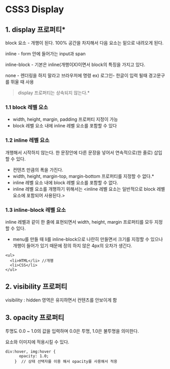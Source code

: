 # CSS3 Display

## 1. display 프로퍼티*

block 요소 - 개행이 된다. 100% 공간을 차지해서 다음 요소는 밑으로 내려오게 된다.

inline - form 안에 들어가는 input과 span

inline-block - 기본은 inline(개행이X)이면서 block의 특징을 가지고 있다. 

none - 렌더링을 하지 말라고 브라우저에 명령 
ex) 로그인- 한글이 입력 될때 경고문구를 뛰울 때 사용

> display 프로퍼티는 상속되지 않는다.*

### 1.1 block 레벨 요소
- width, height, margin, padding 프로퍼티 지정이 가능
- block 레벨 요소 내에 inline 레벨 요소를 포함할 수 있다

### 1.2 inline 레벨 요소
개행해서 시작하지 않는다.
한 문장안에 다른 문장을 넣어서 연속적으로(한 줄로) 삽입할 수 있다.

- 컨텐츠 만큼의 폭을 가진다.
- width, height, margin-top, margin-bottom 프로퍼티를 지정할 수 없다.*
- inline 레벨 요소 내에 block 레벨 요소를 포함할 수 없다.
- inline 레벨 요소를 개행하기 위해서는 <inline 레벨 요소는 일반적으로 block 레벨 요소에 포함되어 사용된다.>

### 1.3 inline-block 레벨 요소
inline 레벨과 같이 한 줄에 표현되면서 width, height, margin 프로퍼티를 모두 지정할 수 있다.

- menu를 만들 때 li를 inline-block으로  나란히 만들면서 크기를 지정할 수 있으나 개행이 들어가 있기 때문에 정의 하지 않은 4px의 오차가 생긴다.

````
<ul>
  <li>HTML</li> //개행
  <li>CSS</li>
</ul>
````

## 2. visibility 프로퍼티
visibility : hidden 영역은 유지하면서 컨텐츠를 안보이게 함

## 3. opacity 프로퍼티
투명도  0.0 ~ 1.0의 값을 입력하며 0.0은 투명, 1.0은 불투명을 의미한다.

요소와 이미지에 적용시킬 수 있다.

```
div:hover, img:hover {
      opacity: 1.0;
    }  // 상태 선택자를 이용 해서 opacity를 사용해서 적용
```

